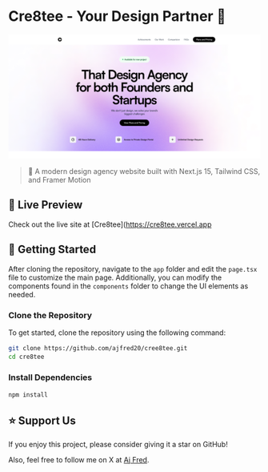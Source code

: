 # Cre8tee - Your Design Partner 🎨

![Cre8tee Preview](https://raw.githubusercontent.com/ajfred20/cree8tee/main/public/assets/preview.png)

> 🌟 A modern design agency website built with Next.js 15, Tailwind CSS, and Framer Motion

## 🔴 Live Preview

Check out the live site at [Cre8tee](https://cre8tee.vercel.app

## 🚀 Getting Started

After cloning the repository, navigate to the `app` folder and edit the `page.tsx` file to customize the main page. Additionally, you can modify the components found in the `components` folder to change the UI elements as needed.

### Clone the Repository

To get started, clone the repository using the following command:

```bash
git clone https://github.com/ajfred20/cree8tee.git
cd cre8tee
```

### Install Dependencies

```bash
npm install
```

## ⭐️ Support Us

If you enjoy this project, please consider giving it a star on GitHub!

Also, feel free to follow me on X at [Aj Fred](https://x.com/iamajfred_).

